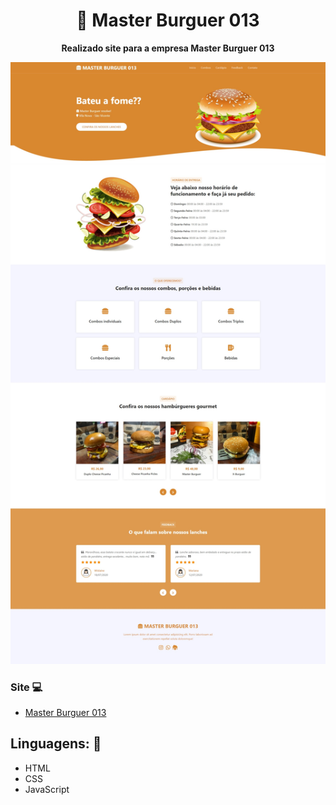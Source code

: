 <h1 align="center">🍔 Master Burguer 013</h1>
<p align="center">
  <strong>Realizado site para a empresa Master Burguer 013</strong>
</p>

<p align="center">
  <img src="img/home.jpeg" alt="">
</p>

### Site 💻

- [Master Burguer 013](https://master-burguer-013.netlify.app/)

## Linguagens: 🚀
- HTML
- CSS
- JavaScript
